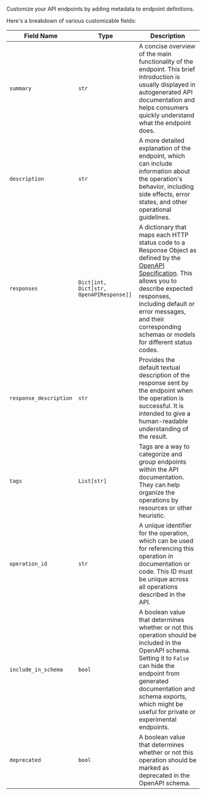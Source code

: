 <!-- markdownlint-disable MD041 MD043 -->

Customize your API endpoints by adding metadata to endpoint definitions.

Here's a breakdown of various customizable fields:

| Field Name             | Type                                    | Description                                                                                                                                                                                                                                                                                                                |
| ---------------------- | --------------------------------------- | -------------------------------------------------------------------------------------------------------------------------------------------------------------------------------------------------------------------------------------------------------------------------------------------------------------------------- |
| `summary`              | `str`                                   | A concise overview of the main functionality of the endpoint. This brief introduction is usually displayed in autogenerated API documentation and helps consumers quickly understand what the endpoint does.                                                                                                               |
| `description`          | `str`                                   | A more detailed explanation of the endpoint, which can include information about the operation's behavior, including side effects, error states, and other operational guidelines.                                                                                                                                         |
| `responses`            | `Dict[int, Dict[str, OpenAPIResponse]]` | A dictionary that maps each HTTP status code to a Response Object as defined by the [OpenAPI Specification](https://swagger.io/specification/#response-object). This allows you to describe expected responses, including default or error messages, and their corresponding schemas or models for different status codes. |
| `response_description` | `str`                                   | Provides the default textual description of the response sent by the endpoint when the operation is successful. It is intended to give a human-readable understanding of the result.                                                                                                                                       |
| `tags`                 | `List[str]`                             | Tags are a way to categorize and group endpoints within the API documentation. They can help organize the operations by resources or other heuristic.                                                                                                                                                                      |
| `operation_id`         | `str`                                   | A unique identifier for the operation, which can be used for referencing this operation in documentation or code. This ID must be unique across all operations described in the API.                                                                                                                                       |
| `include_in_schema`    | `bool`                                  | A boolean value that determines whether or not this operation should be included in the OpenAPI schema. Setting it to `False` can hide the endpoint from generated documentation and schema exports, which might be useful for private or experimental endpoints.                                                          |
| `deprecated`           | `bool`                                   | A boolean value that determines whether or not this operation should be marked as deprecated in the OpenAPI schema.                                                             |

